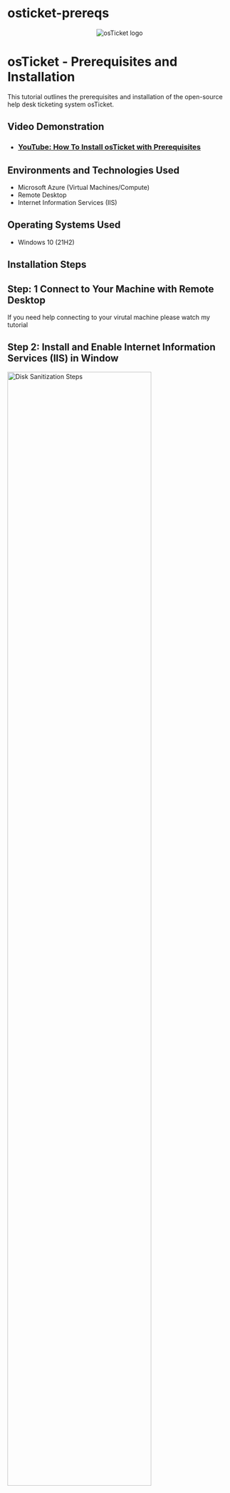 # osticket-prereqs
<p align="center">
<img src="https://i.imgur.com/Clzj7Xs.png" alt="osTicket logo"/>
</p>

<h1>osTicket - Prerequisites and Installation</h1>
This tutorial outlines the prerequisites and installation of the open-source help desk ticketing system osTicket.<br />


<h2>Video Demonstration</h2>

- ### [YouTube: How To Install osTicket with Prerequisites](https://www.youtube.com)

<h2>Environments and Technologies Used</h2>

- Microsoft Azure (Virtual Machines/Compute)
- Remote Desktop
- Internet Information Services (IIS)

<h2>Operating Systems Used </h2>

- Windows 10</b> (21H2)





<h2> Installation Steps</h2>



<h2> Step: 1 Connect to Your Machine with Remote Desktop</h2> 
</p> If you need help connecting to your virutal machine please watch my tutorial</p>

<p>
  <h2> Step 2: Install and Enable Internet Information Services (IIS) in Window </h2>
  <img src="https://i.imgur.com/i9bIcLO.png" height="80%" width="80%" alt="Disk Sanitization Steps"/>
</p>
<p>
  Open the Start menu and search for Control Panel. Once in the Control Panel, click on Uninstall a Program under the "Programs" section. Then, on the left-hand side, select Turn Windows features on or off. In the list that appears, locate and check the box for Internet Information Services (IIS) to enable it, then click OK to apply the changes.</p>
<br />

<h2> Step 3: Download, Install, and Open the Web Platform Installer</h2>
<p>
  
</p>

<p> Installing osTicket via Web Platform Installer

  Go to the osTicket Installation Files page and click on Download Web Platform Installer. If you're prompted with a warning or confirmation, select Download Anyway to proceed.

Once the download is complete, click Open File from the top-right corner of your browser to begin the installation. Follow the on-screen prompts to complete the setup of the Web Platform Installer.

After the installation finishes, go ahead and launch the Web Platform Installer to begin setting up the components needed for osTicket.

 <img src="https://i.imgur.com/zOacQEI.jpeg" height="80%" width="80%" alt="Disk Sanitization Steps"/>
</p>
<p>
Once the Web Platform Installer is open, go to the top-right corner and search for MySQL 5.5. Locate MySQL Windows 5.5 in the results and click Add. Next, search for PHP in the same search bar, then adjust the list to sort by name. Add all the simple x86 versions of PHP up to version 7.3 from the sorted list. After selecting all the required components, click Install at the bottom of the screen. During installation, you’ll be prompted to create a username and password to complete the setup.
</p>
<br />



<img src="https://i.imgur.com/chIwF6F.png" height="80%" width="80%" alt="Disk Sanitization Steps"/>
<img src="https://i.imgur.com/5G6lK61.jpeg" height="80%" width="80%" alt="Disk Sanitization Steps"/>
<p>
When prompted during the installation, set the username as root and the password as Password1, then follow the on-screen instructions to complete the process. If you receive a message saying that “some products have failed to install,” you can safely ignore it—just click Finish to proceed. Next, download and install the following required components from the provided lab files: PHP version 7.3.8, PHP Manager 1.5.0 for IIS 10, and the Microsoft Visual C++ 2009 Redistributable Package. These installations are essential for ensuring that osTicket runs smoothly on your system.</p>


<img src="https://i.imgur.com/f5ndQ4O.jpeg" height="80%" width="80%" alt="Disk Sanitization Steps"/> 
<img src="https://i.imgur.com/9Hh5h2L.jpeg" height="80%" width="80%" alt="Disk Sanitization Steps"/> 

<h2> Step 4: Install osTicket v1.15.8</h2>
<p>To begin the installation process, first download the osTicket file provided in the lab files. Once the download is complete, right-click on the file and select "Extract All" to unzip its contents. After extraction, open the newly created osTicket folder. Inside, you'll find a folder named "Upload". Copy this Upload folder and paste it into the following directory: C:\inetpub\wwwroot. Once the folder is in place, rename "Upload" to "osTicket" to keep things organized and to ensure proper configuration during setup</p>

<img src="https://i.imgur.com/44H21vB.jpeg" height="80%" width="80%" alt="Disk Sanitization Steps"/> 
<img src="https://i.imgur.com/RCsMAAC.jpeg" height="80%" width="80%" alt="Disk Sanitization Steps"/>

<h2> Step 5: Restart the IIS Server</h2>
<p> Next, search for Internet Information Services (IIS) in the Start menu and select Open to launch the IIS Manager. Once it's open, click Restart on the right-hand side to ensure the web server is refreshed and ready to serve your files.

In the left-hand panel, navigate through the directory tree by selecting your computer name (e.g., VirtualMachine) > Sites > Default Web Site, and then click on the osTicket folder you previously placed in the wwwroot directory.

With osTicket selected, look to the right-hand panel and click “Browse *:80”. This will launch your default web browser and open the osTicket setup page, confirming that your installation is being served correctly.

Before moving forward with the setup, return to IIS Manager to continue with the necessary configuration steps.</p>

<p> </p>


<img src="https://i.imgur.com/bMXwpEU.jpeg" height="80%" width="80%" alt="Disk Sanitization Steps"/> 
<img src="https://i.imgur.com/NMz0MFd.jpeg" height="80%" width="80%" alt="Disk Sanitization Steps"/>

<h2> Step 6: Enable Extensions in IIS </h2>
<p> Return to IIS Manager and navigate to Sites > Default Web Site > osTicket. Once there, double-click on PHP Manager in the main window. Scroll down to the bottom of the screen and click on "Enable or Disable an Extension" under the PHP Extensions section.

In the list that appears, locate the following extensions: php_imap.dll (this may already be enabled), php_intl.dll, and php_opcache.dll. Right-click on each one and select Enable to ensure they're active. These extensions are essential for osTicket to function properly, especially for features like email piping and internationalization.</p>

<img src="https://i.imgur.com/bMXwpEU.jpeg" height="80%" width="80%" alt="Disk Sanitization Steps"/> 
<img src="https://i.imgur.com/NMz0MFd.jpeg" height="80%" width="80%" alt="Disk Sanitization Steps"/>
<h2> Step 7: Refresh the osTicket Site in Your Browser</h2>
<p>After enabling the necessary PHP extensions, return to your web browser and refresh the osTicket site. You should now see that the Intl Extension has a green checkmark next to it on the requirements page. This indicates that the extension is properly enabled and that your environment is correctly configured to proceed with the installation.</p>
<img src="https://i.imgur.com/NMz0MFd.jpeg" height="80%" width="80%" alt="Disk Sanitization Steps"/> 

<h2> Step 8: Rename</h2>
<p> Open File Explorer and navigate to the following path:
C: > inetpub > wwwroot > osTicket > include.

Inside the include folder, locate the file named ost-SAMPLEconfig.php. Right-click on this file and rename it to ost-config.php. This step is essential, as osTicket requires this configuration file to complete the installation process and connect to the database properly./p>

<img src="https://i.imgur.com/0Yunw16.jpeg" height="80%" width="80%" alt="Disk Sanitization Steps"/>
<h2> Step 9: Assign Permissions to ost-config.php</h2>
<p>Right-click on the ost-config.php file and select Properties. In the Properties window, go to the Security tab and click on the Advanced button. Under the Permissions section, click Disable Inheritance, then choose “Remove all inherited permissions from this object.”

This step helps secure the configuration file by ensuring only explicitly defined permissions apply, reducing the risk of unauthorized access or modifications.</p>

<img src="https://i.imgur.com/nCQ6UBM.jpeg" height="80%" width="80%" alt="Disk Sanitization Steps"/> 
<p>Next, click on Add, then select Select a principal. In the dialog box that appears, type "Everyone" and click Check Names to verify the entry. Once confirmed, click OK.

In the permissions window, check Full control to grant all permissions to "Everyone." After selecting all the boxes, click Apply, then OK to save the changes. This temporary permission setting allows osTicket to write to the configuration file during installation. You can tighten these permissions after the setup is complete to enhance security.</p>



<h2> Step 10: Continue Settting Up osTicket in Browser</h2>
<p>Return to your web browser and click Continue to proceed with the osTicket setup. On the configuration page, fill out the required fields as follows:

Name: Enter a name for your helpdesk (e.g., Helpdesk).

Email: Use any valid email address you'd like to associate with the helpdesk.

First Name: Enter your own first name.

Last Name: Enter your own last name.

Email Address: Provide a valid personal email address—this should be different from the helpdesk's default email.

Username: Use user_admin as the administrator username.

Password: Set the password to Password1.

This information sets up your helpdesk identity and creates the main admin account for accessing the osTicket dashboard.</p>
<img src="https://i.imgur.com/oT7zaf3.jpeg" height="80%" width="80%" alt="Disk Sanitization Steps"/> 

<h2> Step 11: Download and Install HeidiSQL</h2>
<p>Next, go to the osTicket Installation Files link provided in your lab and download HeidiSQL, a tool used to manage MySQL databases. Once the download is complete, install and launch HeidiSQL.

In the HeidiSQL interface, click "New" at the bottom-left corner to create a new session. For the connection settings, enter the following:

User: root

Password: Password

After entering the credentials, click Open to connect to the MySQL server.

Once connected, look to the left panel, right-click on Unnamed (or the server name), and select Create New > Database. When prompted, name the new database osTicket and click OK to create it. This will serve as the database for your osTicket installation.</p>

<img src="https://i.imgur.com/MAtavm2.jpeg" height="80%" width="80%" alt="Disk Sanitization Steps"/> 
<img src="https://i.imgur.com/cIViv8Q.jpeg" height="80%" width="80%" alt="Disk Sanitization Steps"/> 
<h2> Step 12: Continue Setting Up osTicket</h2>
<p>Return to your web browser to complete the osTicket installation form. For the MySQL Database, enter osTicket—this is the database you created earlier in HeidiSQL.

For the MySQL Username, type root, and for the MySQL Password, enter Password1 (make sure it matches what you configured earlier).

Once all the required fields are filled out, click Install Now to begin the final installation process.</p>
<img src="https://i.imgur.com/kWH43qO.jpeg" height="80%" width="80%" alt="Disk Sanitization Steps"/> 

<h2>Congratulations! You have sucessfully installed osTicket adn all of its pre-requisite files!</h2>

<img src="https://i.imgur.com/tNwHF8y.jpeg" height="80%" width="80%" alt="Disk Sanitization Steps"/> 
